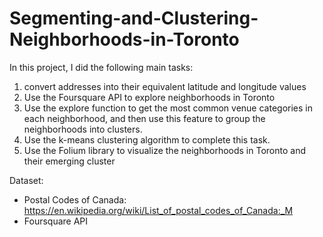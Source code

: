# Segmenting-and-Clustering-Neighborhoods-in-Toronto

In this project, I did the following main tasks:
1. convert addresses into their equivalent latitude and longitude values
2. Use the Foursquare API to explore neighborhoods in Toronto
3. Use the explore function to get the most common venue categories in each neighborhood, and then use this feature to group the neighborhoods into clusters. 
4. Use the k-means clustering algorithm to complete this task. 
5. Use the Folium library to visualize the neighborhoods in Toronto and their emerging cluster

Dataset:
- Postal Codes of Canada: https://en.wikipedia.org/wiki/List_of_postal_codes_of_Canada:_M
- Foursquare API
